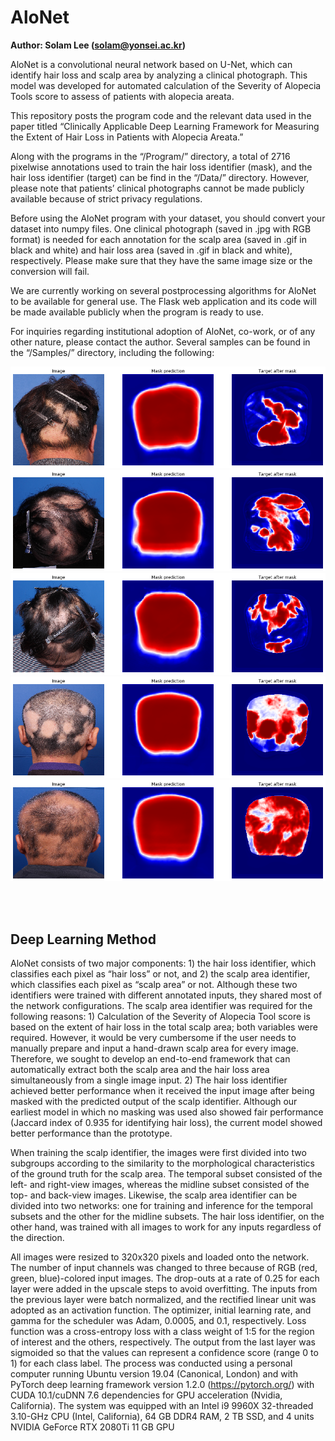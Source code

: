 # AloNet

<B>Author: Solam Lee (solam@yonsei.ac.kr)</B>

AloNet is a convolutional neural network based on U-Net, which can identify hair loss and scalp area by analyzing a clinical photograph. This model was developed for automated calculation of the Severity of Alopecia Tools score to assess of patients with alopecia areata.

This repository posts the program code and the relevant data used in the paper titled “Clinically Applicable Deep Learning Framework for Measuring the Extent of Hair Loss in Patients with Alopecia Areata.”

Along with the programs in the “/Program/” directory, a total of 2716 pixelwise annotations used to train the hair loss identifier (mask), and the hair loss identifier (target) can be find in the “/Data/” directory. However, please note that patients’ clinical photographs cannot be made publicly available because of strict privacy regulations.

Before using the AloNet program with your dataset, you should convert your dataset into numpy files. One clinical photograph (saved in .jpg with RGB format) is needed for each annotation for the scalp area (saved in .gif in black and white) and hair loss area (saved in .gif in black and white), respectively. Please make sure that they have the same image size or the conversion will fail.

We are currently working on several postprocessing algorithms for AloNet to be available for general use. The Flask web application and its code will be made available publicly when the program is ready to use.

For inquiries regarding institutional adoption of AloNet, co-work, or of any other nature, please contact the author.
Several samples can be found in the “/Samples/” directory, including the following:


![Sample](/Samples/sample1.png)
![Sample](/Samples/sample4.png)
![Sample](/Samples/sample7.png)
![Sample](/Samples/sample10.png)
![Sample](/Samples/sample40.png)



<br><Br>

<h2><B>Deep Learning Method</B></h2>

AloNet consists of two major components: 1) the hair loss identifier, which classifies each pixel as “hair loss” or not, and 2) the scalp area identifier, which classifies each pixel as “scalp area” or not. Although these two identifiers were trained with different annotated inputs, they shared most of the network configurations. The scalp area identifier was required for the following reasons: 1) Calculation of the Severity of Alopecia Tool score is based on the extent of hair loss in the total scalp area; both variables were required. However, it would be very cumbersome if the user needs to manually prepare and input a hand-drawn scalp area for every image. Therefore, we sought to develop an end-to-end framework that can automatically extract both the scalp area and the hair loss area simultaneously from a single image input. 2) The hair loss identifier achieved better performance when it received the input image after being masked with the predicted output of the scalp identifier. Although our earliest model in which no masking was used also showed fair performance (Jaccard index of 0.935 for identifying hair loss), the current model showed better performance than the prototype.

 When training the scalp identifier, the images were first divided into two subgroups according to the similarity to the morphological characteristics of the ground truth for the scalp area. The temporal subset consisted of the left- and right-view images, whereas the midline subset consisted of the top- and back-view images. Likewise, the scalp area identifier can be divided into two networks: one for training and inference for the temporal subsets and the other for the midline subsets. The hair loss identifier, on the other hand, was trained with all images to work for any inputs regardless of the direction.

 All images were resized to 320x320 pixels and loaded onto the network. The number of input channels was changed to three because of RGB (red, green, blue)-colored input images. The drop-outs at a rate of 0.25 for each layer were added in the upscale steps to avoid overfitting. The inputs from the previous layer were batch normalized, and the rectified linear unit was adopted as an activation function. The optimizer, initial learning rate, and gamma for the scheduler was Adam, 0.0005, and 0.1, respectively. Loss function was a cross-entropy loss with a class weight of 1:5 for the region of interest and the others, respectively. The output from the last layer was sigmoided so that the values can represent a confidence score (range 0 to 1) for each class label.
The process was conducted using a personal computer running Ubuntu version 19.04 (Canonical, London) and with PyTorch deep learning framework version 1.2.0 (https://pytorch.org/) with CUDA 10.1/cuDNN 7.6 dependencies for GPU acceleration (Nvidia, California). The system was equipped with an Intel i9 9960X 32-threaded 3.10-GHz CPU (Intel, California), 64 GB DDR4 RAM, 2 TB SSD, and 4 units NVIDIA GeForce RTX 2080Ti 11 GB GPU
